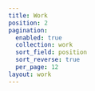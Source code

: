 ```yaml
---
title: Work
position: 2
pagination:
  enabled: true
  collection: work
  sort_field: position
  sort_reverse: true
  per_page: 12
layout: work
---
```


